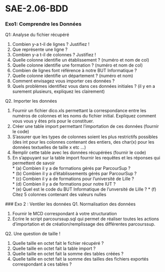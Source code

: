 # SAE-2.06-BDD

### Exo1: Comprendre les Données  
Q1: Analyse du fichier récupéré  
  1. Combien y-a t-il de lignes ? Justifiez !  
  2. Que représente une ligne ?   
  3. Combien y-a t-il de colonnes ? Justifiez !  
  4. Quelle colonne identifie un établissement ? (numéro et nom de col)  
  5. Quelle colonne identifie une formation ? (numéro et nom de col)  
  6. Combien de lignes font référence à notre BUT Informatique ?  
  7. Quelle colonne identifie un département ? (numéro et nom) 
  8. Comment envisagez vous importer ces données ?  
  9. Quels problèmes identifiez vous dans ces données initiales ? (il y en a surement plusieurs, expliquez les clairement)  

Q2. Importer les données  
  1. Fournir un fichier dico.xls permettant la correspondance entre les numéros de colonnes et les noms du fichier         initial. Expliquez comment vous vous y êtes pris pour le constituer.  
  2. Créer une table import permettant l’importation de ces données (fournir le code)  
  3. S’assurer que les types de colonnes soient les plus restrictifs possibles (des int pour les colonnes contenant des
    entiers, des char(x) pour les données textuelles de taille x etc ...)  
  4. Remplir cette table avec les données récupérées (fournir le code)  
  5. En s’appuyant sur la table import fournir les requêtes et les réponses qui permettent de savoir  
    * (a) Combien il y a de formations gérés par ParcourSup ?   
    * (b) Combien il y a d’établissements gérés par ParcourSup ?  
    * (c) Combien il y a de formations pour l’université de Lille ?  
    * (d) Combien il y a de formations pour notre IUT ?  
    * (e) Quel est le code du BUT Informatique de l’unversité de Lille ? 
    * (f) Citez 5 colonnes contenant des valeurs nulles   


### Exo 2 : Ventiler les données
Q1. Normalisation des données
  1. Fournir le MCD correspondant à votre structuration
  2. Ecrire le script parcourssup.sql qui permet de réaliser toutes les actions d’importation et de                        création/remplissage des différentes parcourssup.

Q2. Une question de taille !
  1. Quelle taille en octet fait le fichier récupéré ? 
  2. Quelle taille en octet fait la table import ? 
  3. Quelle taille en octet fait la somme des tables créées ?
  4. Quelle taille en octet fait la somme des tailles des fichiers exportés correspondant à ces tables ?
